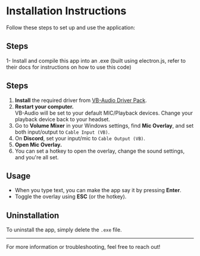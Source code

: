 # Installation Instructions

Follow these steps to set up and use the application:
## Steps
1- Install and compile this app into an .exe
(built using electron.js, refer to their docs for instructions on how to use this code)

## Steps

1. **Install** the required driver from [VB-Audio Driver Pack](https://download.vb-audio.com/Download_CABLE/VBCABLE_Driver_Pack45.zip).
2. **Restart your computer.**  
   VB-Audio will be set to your default MIC/Playback devices. Change your playback device back to your headset.
3. Go to **Volume Mixer** in your Windows settings, find **Mic Overlay**, and set both input/output to `Cable Input (VB)`.
4. On **Discord**, set your input/mic to `Cable Output (VB)`.
5. **Open Mic Overlay.**
6. You can set a hotkey to open the overlay, change the sound settings, and you're all set.

## Usage

- When you type text, you can make the app say it by pressing **Enter**.
- Toggle the overlay using **ESC** (or the hotkey).

## Uninstallation

To uninstall the app, simply delete the `.exe` file.

---

For more information or troubleshooting, feel free to reach out!
